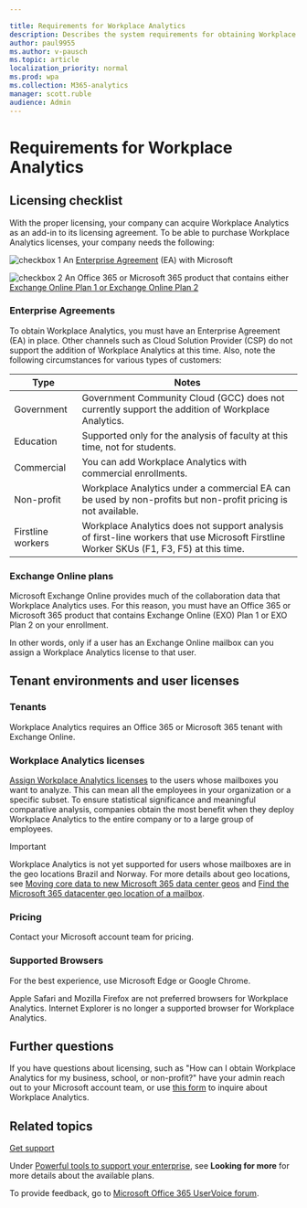 ```yaml
---

title: Requirements for Workplace Analytics 
description: Describes the system requirements for obtaining Workplace Analytics
author: paul9955
ms.author: v-pausch
ms.topic: article
localization_priority: normal 
ms.prod: wpa
ms.collection: M365-analytics
manager: scott.ruble
audience: Admin
---
```


# Requirements for Workplace Analytics

## Licensing checklist

With the proper licensing, your company can acquire Workplace Analytics as an add-in to its licensing agreement. To be able to purchase Workplace Analytics licenses, your company needs the following:

   ![checkbox 1](../images/wpa/setup/team-adopt-plan-checklist-box.png) An [Enterprise Agreement](#enterprise-agreements) (EA) with Microsoft

   ![checkbox 2](../images/wpa/setup/team-adopt-plan-checklist-box.png) An Office 365 or Microsoft 365 product that contains either [Exchange Online Plan 1 or Exchange Online Plan 2](#exchange-online-plans)

### Enterprise Agreements

To obtain Workplace Analytics, you must have an Enterprise Agreement (EA) in place. Other channels such as Cloud Solution Provider (CSP) do not support the addition of Workplace Analytics at this time. Also, note the following circumstances for various types of customers:

|  Type  | Notes |  
| ---- | ---- |
| Government | Government Community Cloud (GCC) does not currently support the addition of Workplace Analytics. |
| Education | Supported only for the analysis of faculty at this time, not for students. |
| Commercial | You can add Workplace Analytics with commercial enrollments. |
| Non-profit | Workplace Analytics under a commercial EA can be used by non-profits but non-profit pricing is not available. |
| Firstline workers | Workplace Analytics does not support analysis of first-line workers that use Microsoft Firstline Worker SKUs (F1, F3, F5) at this time. |

### Exchange Online plans

Microsoft Exchange Online provides much of the collaboration data that Workplace Analytics uses. For this reason, you must have an Office 365 or Microsoft 365 product that contains Exchange Online (EXO) Plan 1 or EXO Plan 2 on your enrollment.

In other words, only if a user has an Exchange Online mailbox can you assign a Workplace Analytics license to that user.

## Tenant environments and user licenses

### Tenants

Workplace Analytics requires an Office 365 or Microsoft 365 tenant with Exchange Online.

### Workplace Analytics licenses

[Assign Workplace Analytics licenses](assign-licenses-to-population.md) to the users whose mailboxes you want to analyze. This can mean all the employees in your organization or a specific subset. To ensure statistical significance and meaningful comparative analysis, companies obtain the most benefit when they deploy Workplace Analytics to the entire company or to a large group of employees.

>[!Important]
>Workplace Analytics is not yet supported for users whose mailboxes are in the geo locations Brazil and Norway. For more details about geo locations, see [Moving core data to new Microsoft 365 data center geos](/microsoft-365/enterprise/moving-data-to-new-datacenter-geos) and [Find the Microsoft 365 datacenter geo location of a mailbox](/microsoft-365/enterprise/administering-exchange-online-multi-geo#find-the-geo-location-of-a-mailbox).

### Pricing

Contact your Microsoft account team for pricing.

<!-- REMOVED 17 Sept 2020
### Trials

Trials of Workplace Analytics are made available to select customers. Please work with your account team to develop a scenario for the valuable use of Workplace Analytics.
-->

### Supported Browsers

For the best experience, use Microsoft Edge or Google Chrome. 

Apple Safari and Mozilla Firefox are not preferred browsers for Workplace Analytics. Internet Explorer is no longer a supported browser for Workplace Analytics.

## Further questions

If you have questions about licensing, such as "How can I obtain Workplace Analytics for my business, school, or non-profit?" have your admin reach out to your Microsoft account team, or use [this form](https://resources.office.com/ww-landing-workplace-analytics.html?LCID=EN-US) to inquire about Workplace Analytics.

## Related topics

[Get support](../overview/getting-support.md)

Under [Powerful tools to support your enterprise](https://www.microsoft.com/en-us/microsoft-365/business/compare-more-office-365-for-business-plans), see **Looking for more** for more details about the available plans.

To provide feedback, go to [Microsoft Office 365 UserVoice forum](https://office365.uservoice.com/).  


<!-- FORMER CONTENT 

### Workplace Analytics licenses and trials

Licenses cost $2/license per month for Office 365 Enterprise E5 subscriptions and $6/license per month for all other qualifying Office 365 subscriptions. Licensing Workplace Analytics does not change the end-user experience in Office 365.

Workplace Analytics licenses are applied to the mailboxes that you want to analyze. This can be all the employees in your organization or a specific subset. The population of employees that you license are referred to in Workplace Analytics as _measured employees_. Because Workplace Analytics insights are de-identified and aggregated, measured-employee populations typically benefit the most if they consist of at least several hundred people.

Microsoft does not currently offer trials of Workplace Analytics. For more information about Workplace Analytics and how to purchase it, contact your Microsoft account team.

### Supported browsers

Apple Safari and Mozilla Firefox are not preferred browsers for Workplace Analytics. As of June 2019, Internet Explorer is no longer a supported browser for Workplace Analytics.

For the best experience, please use Microsoft Edge or Google Chrome.

-->

<!-- REMOVING FOR NOW 
### FastTrack qualification

FastTrack services for Workplace Analytics onboarding and training are available to customers who purchase at least 1,000 licenses.
-->